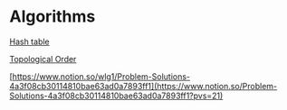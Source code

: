 # Algorithms

[Hash table](Algorithms%2048626da10b7542b992a5cae82e1b156d/Hash%20table%20b74ca839197649a9bc4b8ca0bdbe8ff5.md) 

[Topological Order](Algorithms%2048626da10b7542b992a5cae82e1b156d/Topological%20Order%20004d01ed21d14dadab1738920e643e11.md)

[https://www.notion.so/wlg1/Problem-Solutions-4a3f08cb30114810bae63ad0a7893ff1](https://www.notion.so/Problem-Solutions-4a3f08cb30114810bae63ad0a7893ff1?pvs=21)